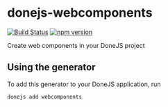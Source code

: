 # donejs-webcomponents

[![Build Status](https://travis-ci.org/donejs/donejs-webcomponents.svg?branch=master)](https://travis-ci.org/donejs/donejs-webcomponents)
[![npm version](https://badge.fury.io/js/donejs-webcomponents.svg)](http://badge.fury.io/js/donejs-webcomponents)

Create web components in your DoneJS project

## Using the generator

To add this generator to your DoneJS application, run

```
donejs add webcomponents
```
